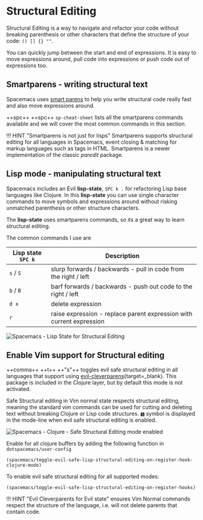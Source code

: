 # Structural Editing

Structural Editing is a way to navigate and refactor your code without breaking parenthesis or other characters that define the structure of your code: `() [] {} ""`.

You can quickly jump between the start and end of expressions.  It is easy to move expressions around, pull code into expressions or push code out of expressions too.

<!--
TODO::Add video of structural editing in practice
> Watch [Parens of the Dead](http://www.parens-of-the-dead.com/) to see live coding with structural editing
-->

## Smartparens - writing structural text

Spacemacs uses [smart parens](https://github.com/Fuco1/smartparens) to help you write structural code really fast and also move expressions around.

++spc++ ++spc++ `sp-cheat-sheet`  lists all the smartparens commands available and we will cover the most common commands in this section.

!!! HINT "Smartparens is not just for lisps"
    Smartparens supports structural editing for all languages in Spacemacs, event closing & matching for markup languages such as tags in HTML.  Smartparens is a newer implementation of the classic _paredit_ package.


## Lisp mode - manipulating structural text

Spacemacs includes an Evil **lisp-state**, `SPC k .` for refactoring Lisp base languages like Clojure.  In this **lisp-state** you can use single character commands to move symbols and expressions around without risking unmatched parenthesis or other structure characters.

The **lisp-state** uses smartparens commands, so its a great way to learn structural editing.

The common commands I use are

| Lisp state `SPC k` | Description                                                          |
|--------------------|----------------------------------------------------------------------|
| `s` /  `S`         | slurp forwards / backwards - pull in code from the right / left      |
| `b` / `B`          | barf forwards / backwards - push out code to the right / left        |
| `d x`              | delete expression                                                    |
| `r`                | raise expression - replace parent expression with current expression |


![Spacemacs - Lisp State for Structural Editing](https://raw.githubusercontent.com/practicalli/graphic-design/live/editors/spacemacs/screenshots/spacemacs-structural-editing-lisp-state-menu.png)


## Enable Vim support for Structural editing

++comma++ ++t++ ++"s"++ toggles evil safe structural editing in all languages that support using [evil-cleverparens](https://github.com/emacs-evil/evil-cleverparens){target=_blank}.  This package is included in the Clojure layer, but by default this mode is not activated.

Safe Structural editing in Vim normal state respects structural editing, meaning the standard vim commands can be used for cutting and deleting text without breaking Clojure or Lisp code structures.
`🆂` symbol is displayed in the mode-line when evil safe structural editing is enabled.

![Spacemacs - Clojure - Safe Structural Editing mode enabled](https://raw.githubusercontent.com/practicalli/graphic-design/live/editors/spacemacs/screenshots/spacemacs-clojure-safe-structural-editing-mode.png)

Enable for all clojure buffers by adding the following function in `dotspacemacs/user-config`

```emacs
(spacemacs/toggle-evil-safe-lisp-structural-editing-on-register-hook-clojure-mode)
```

 To enable evil safe structural editing for all supported modes:

```emacs
(spacemacs/toggle-evil-safe-lisp-structural-editing-on-register-hooks)
```

!!! HINT "Evil Cleverparents for Evil state"
     ensures Vim Normal commands respect the structure of the language, i.e. will not delete parents that contain code.

